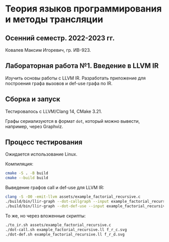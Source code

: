 # Теория языков программирования и методы трансляции

## Осенний семестр. 2022-2023 гг.

Ковалев Максим Игоревич, гр. ИВ-923.

## Лабораторная работа №1. Введение в LLVM IR

Изучить основы работы с LLVM IR. Разработать приложение для построения графа вызовов и def-use графа по IR.

## Сборка и запуск

Тестировалось с LLVM/Clang 14, CMake 3.21. 

Графы сериализуются в формат `dot`, который можно вывести, например, через Graphviz.

## Процесс тестирования

Ожидается использование Linux.

Компиляция:
```sh
cmake -S . -B build
cmake --build build
```

Выведение графов call и def-use для LLVM IR:
```sh
clang -S -O0 -emit-llvm assets/example_factorial_recursive.c
./build/bin/llir-graph --dot-callgraph --input example_factorial_recursive.ll | dot -Tsvg > f_r_c.svg
./build/bin/llir-graph --dot-def-use --input example_factorial_recursive.ll | dot -Tsvg > f_r_d.svg
```

То же, но через вложенные скрипты:
```sh
./to_ir.sh assets/example_factorial_recursive.c
./dot-call.sh example_factorial_recursive.ll f_r_c.svg
./dot-def.sh example_factorial_recursive.ll f_r_d.svg
```
